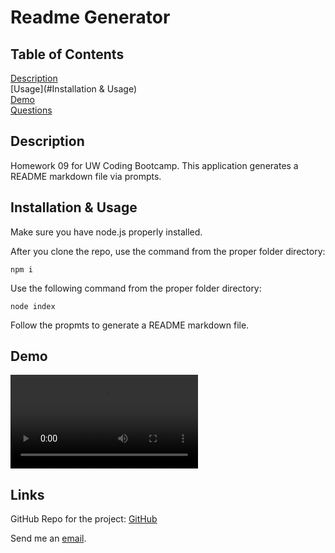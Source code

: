 # Readme Generator

  ## Table of Contents
  [Description](#Description)  
  [Usage](#Installation & Usage)  
  [Demo](#Demo)  
  [Questions](#Questions)
  
  
  ## Description
  Homework 09 for UW Coding Bootcamp.
  This application generates a README markdown file via prompts.
  
  ## Installation & Usage
  Make sure you have node.js properly installed.

  After you clone the repo, use the command from the proper folder directory:  
  ```
  npm i
  ```
  
  Use the following command from the proper folder directory:  
  ```
  node index
  ```
  Follow the propmts to generate a README markdown file.

  ## Demo
  <video controls>
    <source src="09-readme-generator-demo.mp4" type="video/mp4">
  </video>

  ## Links
  GitHub Repo for the project:
  [GitHub](https://github.com/epowelldev/u09-readme-generator/)

  Send me an [email](mailto:eapowell@uw.edu).
